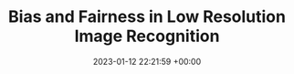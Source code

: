 ---
layout: post
title:  "Bias and Fairness in Low Resolution Image Recognition"
date:  2023-01-12 22:21:59 +00:00
image: /images/Fair_Distillation.png 
categories: Thesis
venue: IIT Jodhpur
course: " - Masters Thesis"
report: /pdfs/MT19AIE308-Report.pdf
presentation: /pdfs/MT19AIE308-slide.pdf
code: https://github.com/ksasi/Masters-Thesis
---
